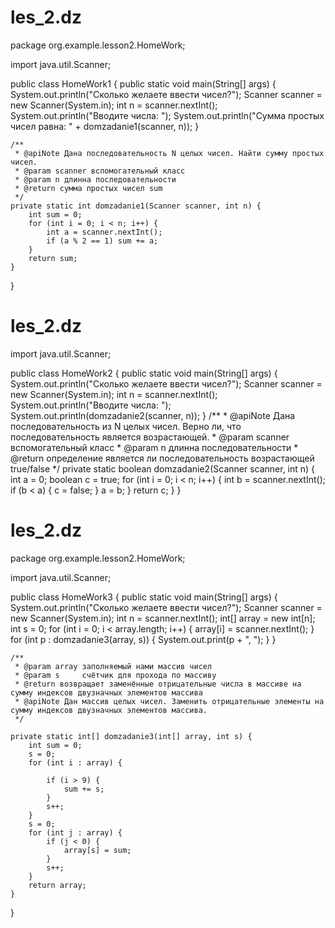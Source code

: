 ﻿# les_2.dz
 package org.example.lesson2.HomeWork;

import java.util.Scanner;

public class HomeWork1 {
    public static void main(String[] args) {
        System.out.println("Сколько желаете ввести чисел?");
        Scanner scanner = new Scanner(System.in);
        int n = scanner.nextInt();
        System.out.println("Вводите числа: ");
        System.out.println("Сумма простых чисел равна: " + domzadanie1(scanner, n));
    }

    /**
     * @apiNote Дана последовательность N целых чисел. Найти сумму простых чисел.
     * @param scanner вспомогательный класс
     * @param n длинна последовательности
     * @return сумма простых чисел sum
     */
    private static int domzadanie1(Scanner scanner, int n) {
        int sum = 0;
        for (int i = 0; i < n; i++) {
            int a = scanner.nextInt();
            if (a % 2 == 1) sum += a;
        }
        return sum;
    }
}

# les_2.dz
import java.util.Scanner;

public class HomeWork2 {
    public static void main(String[] args) {
        System.out.println("Сколько желаете ввести чисел?");
        Scanner scanner = new Scanner(System.in);
        int n = scanner.nextInt();
        System.out.println("Вводите числа: ");
        System.out.println(domzadanie2(scanner, n));
    }
    /**
     * @apiNote Дана последовательность из N целых чисел. Верно ли, что последовательность является возрастающей.
     * @param scanner вспомогательный класс
     * @param n длинна последовательности
     * @return определение является ли последовательность возрастающей true/false
     */
    private static boolean domzadanie2(Scanner scanner, int n) {
        int a = 0;
        boolean c = true;
        for (int i = 0; i < n; i++) {
            int b = scanner.nextInt();
            if (b < a) {
                c = false;
            }
            a = b;
        }
        return c;
    }
}
# les_2.dz
package org.example.lesson2.HomeWork;

import java.util.Scanner;

public class HomeWork3 {
    public static void main(String[] args) {
        System.out.println("Сколько желаете ввести чисел?");
        Scanner scanner = new Scanner(System.in);
        int n = scanner.nextInt();
        int[] array = new int[n];
        int s = 0;
        for (int i = 0; i < array.length; i++) {
            array[i] = scanner.nextInt();
        }
        for (int p : domzadanie3(array, s)) {
            System.out.print(p + ", ");
        }
    }

    /**
     * @param array заполняемый нами массив чисел
     * @param s     счётчик для прохода по массиву
     * @return возвращает заменённые отрицательные числа в массиве на сумму индексов двузначных элементов массива
     * @apiNote Дан массив целых чисел. Заменить отрицательные элементы на сумму индексов двузначных элементов массива.
     */

    private static int[] domzadanie3(int[] array, int s) {
        int sum = 0;
        s = 0;
        for (int i : array) {

            if (i > 9) {
                sum += s;
            }
            s++;
        }
        s = 0;
        for (int j : array) {
            if (j < 0) {
                array[s] = sum;
            }
            s++;
        }
        return array;
    }
}

